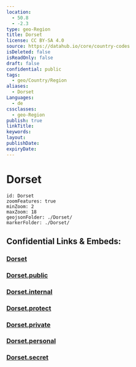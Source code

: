 ```yaml
---
location:
  - 50.8
  - -2.3
type: geo-Region
title: Dorset
license: CC BY-SA 4.0
source: https://datahub.io/core/country-codes
isDeleted: false
isReadOnly: false
draft: false
confidential: public
tags:
  - geo/Country/Region
aliases:
  - Dorset
Languages:
  - de
cssclasses:
  - geo-Region
publish: true
linkTitle:
keywords:
layout:
publishDate:
expiryDate:
---
```


# Dorset

```leaflet
id: Dorset
zoomFeatures: true 
minZoom: 2 
maxZoom: 18
geojsonFolder: ./Dorset/
markerFolder: ./Dorset/
```


## Confidential Links & Embeds: 

### [Dorset](/_Standards/Earth/Continent/Europe/Europe~North/UK/England/Regions~England/South_West_England/Dorset.md) 

### [Dorset.public](/_public/Earth/Continent/Europe/Europe~North/UK/England/Regions~England/South_West_England/Dorset.public.md) 

### [Dorset.internal](/_internal/Earth/Continent/Europe/Europe~North/UK/England/Regions~England/South_West_England/Dorset.internal.md) 

### [Dorset.protect](/_protect/Earth/Continent/Europe/Europe~North/UK/England/Regions~England/South_West_England/Dorset.protect.md) 

### [Dorset.private](/_private/Earth/Continent/Europe/Europe~North/UK/England/Regions~England/South_West_England/Dorset.private.md) 

### [Dorset.personal](/_personal/Earth/Continent/Europe/Europe~North/UK/England/Regions~England/South_West_England/Dorset.personal.md) 

### [Dorset.secret](/_secret/Earth/Continent/Europe/Europe~North/UK/England/Regions~England/South_West_England/Dorset.secret.md)

